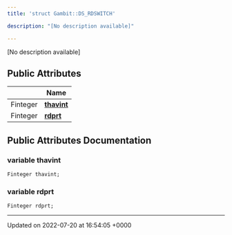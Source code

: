 ```yaml
---
title: 'struct Gambit::DS_RDSWITCH'

description: "[No description available]"

---
```









[No description available]

## Public Attributes

|                | Name           |
| -------------- | -------------- |
| Finteger | **[thavint](/documentation/code/classes/structgambit_1_1ds__rdswitch/#variable-thavint)**  |
| Finteger | **[rdprt](/documentation/code/classes/structgambit_1_1ds__rdswitch/#variable-rdprt)**  |

## Public Attributes Documentation

### variable thavint

```
Finteger thavint;
```


### variable rdprt

```
Finteger rdprt;
```


-------------------------------

Updated on 2022-07-20 at 16:54:05 +0000